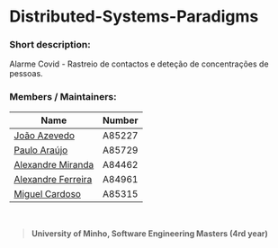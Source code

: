 # Distributed-Systems-Paradigms

### Short description:
Alarme Covid - Rastreio de contactos e deteção de concentrações de pessoas.

### Members / Maintainers:


|      Name     | Number |
|---------------|--------|
| [João Azevedo](https://github.com/devzizu)   | A85227 |
| [Paulo Araújo](https://github.com/paulob122) | A85729 |
| [Alexandre Miranda](https://github.com/aemiranda7) | A84462 |
| [Alexandre Ferreira]() | A84961 |
| [Miguel Cardoso](https://github.com/miguelcardosop) | A85315 |

<br>

>**University of Minho, Software Engineering Masters (4rd year)**
